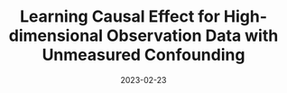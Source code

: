 ---
title: "Learning Causal Effect for High-dimensional Observation Data with Unmeasured Confounding"
collection: publications
category: Qualifying Examination
permalink: /publication/2023-2-23-QE1
excerpt: 'Problem: Learning causal effect for high-dimensional observation data with unmeasured confounding.'
date: 2023-02-23
venue: 'Rejected in QE, Computer Science Department, Hong Kong Baptist University'
paperurl: 'http://hedongyan.github.io/files/QE_Survey_Hedong.pdf'
---